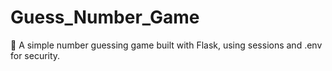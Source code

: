 # Guess_Number_Game
🎯 A simple number guessing game built with Flask, using sessions and .env for security.
